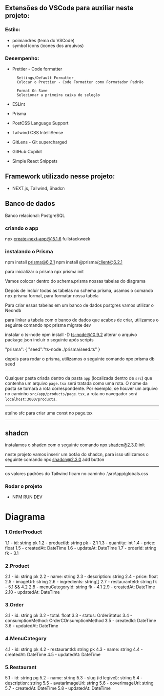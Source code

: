 ## Extensões do VSCode para auxiliar neste projeto:
### Estilo:
- poimandres (tema do VSCode)
- symbol icons (icones dos arquivos)

### Desempenho:
- Prettier - Code formatter
    
        Settings/Default Formatter
        Colocar o Prettier - Code Formatter como Formatador Padrão

        Format On Save
        Selecionar a primeira caixa de seleção

- ESLint
- Prisma
- PostCSS Language Support
- Tailwind CSS IntelliSense
- GitLens - Git supercharged
- GitHub Copilot
- Simple React Snippets

## Framework utilizado nesse projeto:
- NEXT.js, Tailwind, Shadcn

## Banco de dados
Banco relacional: PostgreSQL

### criando o app
npx create-next-app@15.1.6 fullstackweek

### instalando o Prisma
npm install prisma@6.2.1
npm install @prisma/client@6.2.1

para inicializar o prisma
npx prisma init

Vamos colocar dentro do schema.prisma nossas tabelas do diagrama

Depois de incluir todas as tabelas no schema.prisma, usamos o comando npx prisma format, para formatar nossa tabela

Para criar essas tabelas em um banco de dados postgres vamos utilizar o Neondb

para linkar a tabela com o banco de dados que acabos de criar, utilizamos o seguinte comando
npx prisma migrate dev

instalar o ts-node
npm install -D ts-node@10.9.2
alterar o arquivo package.json
incluir o seguinte após scripts

  "prisma": {
    "seed":"ts-node ./prisma/seed.ts"
  }

depois para rodar o prisma, utilizamos o seguinte comando
npx prisma db seed

_________________________________

Qualquer pasta criada dentro da pasta `app` (localizada dentro de `src`) que contenha um arquivo `page.tsx` será tratada como uma rota. O nome da pasta se tornará a rota correspondente. Por exemplo, se houver um arquivo no caminho `src/app/products/page.tsx`, a rota no navegador será `localhost:3000/products`.
_________________________________

atalho sfc para criar uma const no page.tsx

_________________________________

## shadcn
instalamos o shadcn com o seguinte comando
npx shadcn@2.3.0 init

neste projeto vamos inserir um botão do shadcn, para isso utilizamos o seguinte comando
npx shadcn@2.3.0 add button
_________________________________

os valores padrões do Tailwind ficam no caminho .\src\app\globals.css

### Rodar o projeto
- NPM RUN DEV

# Diagrama
 
### 1.OrderProduct

1.1 - id: string pk
1.2 - productId: string pk - 2.1
1.3 - quantity: int
1.4 - price: float
1.5 - createdAt: DateTime
1.6 - updateAt: DateTime
1.7 - orderId: string fk - 3.1

### 2.Product

2.1 - id: string pk
2.2 - name: string
2.3 - description: string
2.4 - price: float
2.5 - imageUrl: string
2.6 - ingredients: string[]
2.7 - restauranteId: string fk - 5.1 && 4.2
2.8 - menuCategoryId: string fk - 4.1
2.9 - createdAt: DateTime
2.10 - updatedAt: DateTime

### 3.Order
3.1 - id: string pk
3.2 - total: float
3.3 - status: OrderStatus
3.4 - consumptionMethod: OrderCOnsumptionMethod
3.5 - createdId: DateTime
3.6 - updatedAt: DateTime

### 4.MenuCategory

4.1 - id: string pk
4.2 - restaurantId: string pk
4.3 - name: string
4.4 - createdAt: DateTime
4.5 - updatedAt: DateTime

### 5.Restaurant

5.1 - id: string pg
5.2 - name: string
5.3 - slug (id legível): string
5.4 - description: string
5.5 - avatarImageUrl: string
5.6 - coverImageUrl: string
5.7 - createdAt: DateTime
5.8 - updatedAt: DateTime
